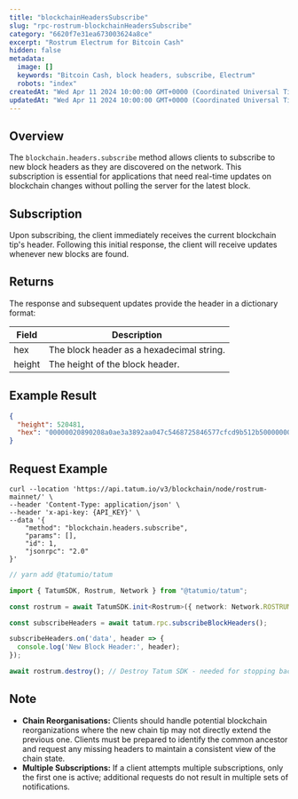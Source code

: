 ```yaml
---
title: "blockchainHeadersSubscribe"
slug: "rpc-rostrum-blockchainHeadersSubscribe"
category: "6620f7e31ea673003624a8ce"
excerpt: "Rostrum Electrum for Bitcoin Cash"
hidden: false
metadata:
  image: []
  keywords: "Bitcoin Cash, block headers, subscribe, Electrum"
  robots: "index"
createdAt: "Wed Apr 11 2024 10:00:00 GMT+0000 (Coordinated Universal Time)"
updatedAt: "Wed Apr 11 2024 10:00:00 GMT+0000 (Coordinated Universal Time)"
---
```


## Overview

The `blockchain.headers.subscribe` method allows clients to subscribe to new block headers as they are discovered on the network. This subscription is essential for applications that need real-time updates on blockchain changes without polling the server for the latest block.

## Subscription

Upon subscribing, the client immediately receives the current blockchain tip's header. Following this initial response, the client will receive updates whenever new blocks are found.

## Returns

The response and subsequent updates provide the header in a dictionary format:

| Field   | Description                                 |
| ------- | ------------------------------------------- |
| hex     | The block header as a hexadecimal string.   |
| height  | The height of the block header.             |

## Example Result

```json
{
  "height": 520481,
  "hex": "00000020890208a0ae3a3892aa047c5468725846577cfcd9b512b50000000000000000005dc2b02f2d297a9064ee103036c14d678f9afc7e3d9409cf53fd58b82e938e8ecbeca05a2d2103188ce804c4"
}
```

## Request Example

```curl cURL
curl --location 'https://api.tatum.io/v3/blockchain/node/rostrum-mainnet/' \
--header 'Content-Type: application/json' \
--header 'x-api-key: {API_KEY}' \
--data '{
    "method": "blockchain.headers.subscribe",
    "params": [],
    "id": 1,
    "jsonrpc": "2.0"
}'
```
```typescript
// yarn add @tatumio/tatum

import { TatumSDK, Rostrum, Network } from "@tatumio/tatum";

const rostrum = await TatumSDK.init<Rostrum>({ network: Network.ROSTRUM_MAINNET });

const subscribeHeaders = await tatum.rpc.subscribeBlockHeaders();

subscribeHeaders.on('data', header => {
  console.log('New Block Header:', header);
});

await rostrum.destroy(); // Destroy Tatum SDK - needed for stopping background jobs when done
```

## Note

- **Chain Reorganisations:** Clients should handle potential blockchain reorganizations where the new chain tip may not directly extend the previous one. Clients must be prepared to identify the common ancestor and request any missing headers to maintain a consistent view of the chain state.
- **Multiple Subscriptions:** If a client attempts multiple subscriptions, only the first one is active; additional requests do not result in multiple sets of notifications.
